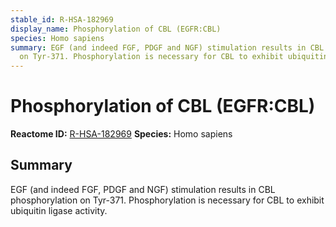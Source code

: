 ```yaml
---
stable_id: R-HSA-182969
display_name: Phosphorylation of CBL (EGFR:CBL)
species: Homo sapiens
summary: EGF (and indeed FGF, PDGF and NGF) stimulation results in CBL phosphorylation
  on Tyr-371. Phosphorylation is necessary for CBL to exhibit ubiquitin ligase activity.
---
```


# Phosphorylation of CBL (EGFR:CBL)
**Reactome ID:** [R-HSA-182969](https://reactome.org/content/detail/R-HSA-182969)
**Species:** Homo sapiens

## Summary

EGF (and indeed FGF, PDGF and NGF) stimulation results in CBL phosphorylation on Tyr-371. Phosphorylation is necessary for CBL to exhibit ubiquitin ligase activity.
